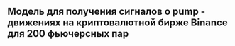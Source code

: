 ## Модель для получения сигналов о pump - движениях на криптовалютной бирже Binance для 200 фьючерсных пар
